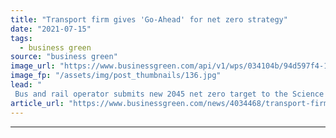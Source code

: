 ```yaml
---
title: "Transport firm gives 'Go-Ahead' for net zero strategy"
date: "2021-07-15"
tags: 
  - business green
source: "business green"
image_url: "https://www.businessgreen.com/api/v1/wps/034104b/94d597f4-1c61-4bea-9bb9-4c41329c7cbb/5/1024px-Go-Ahead-Group-descriptor-185x114.jpg"
image_fp: "/assets/img/post_thumbnails/136.jpg"
lead: "
 Bus and rail operator submits new 2045 net zero target to the Science Based Targets Initiative ..."
article_url: "https://www.businessgreen.com/news/4034468/transport-firm-ahead-net-zero-strategy"
---
```


---
